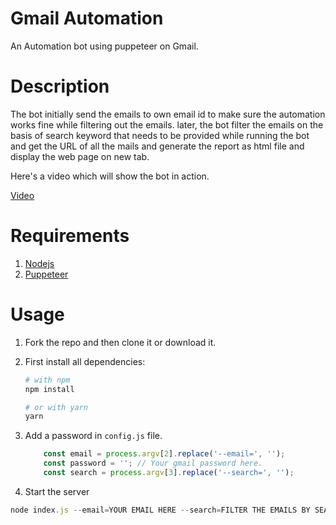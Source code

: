 # Gmail Automation
An Automation bot using puppeteer on Gmail.

# Description
The bot initially send the emails to own email id to make sure the automation works fine while filtering out the emails.
later, the bot filter the emails on the basis of search keyword that needs to be provided while running the bot and get the URL of all the mails and generate the report as html file and display the web page on new tab.


Here's a video which will show the bot in action.

[Video](https://www.linkedin.com/posts/mithleshfantezie_automation-using-puppeteer-for-gmail-initially-activity-6805792818452398080-1AhI)

# Requirements
1. [Nodejs](http://www.nodejs.org/)
2. [Puppeteer](http://www.pptr.dev/)


# Usage
1. Fork the repo and then clone it or download it.

2. First install all dependencies:
    ```bash
    # with npm
    npm install
    
    # or with yarn
    yarn
    ```

4. Add a password in `config.js` file.

    ```javascript
        const email = process.argv[2].replace('--email=', '');
        const password = ''; // Your gmail password here.
        const search = process.argv[3].replace('--search=', '');

    ```
5. Start the server
```javascript
node index.js --email=YOUR EMAIL HERE --search=FILTER THE EMAILS BY SEARCH TERM
```
